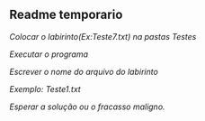## Readme temporario

<em>Colocar o labirinto(Ex:Teste7.txt) na pastas Testes</em>

<em>Executar o programa </em>

<em>Escrever o nome do arquivo do labirinto</em>

<em>Exemplo: Teste1.txt</em>

<em>Esperar a solução ou o fracasso maligno.</em>

